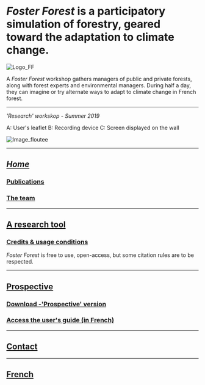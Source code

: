 # _Foster Forest_ is a participatory simulation of forestry, geared toward the adaptation to climate change.

![Logo_FF](https://timotheefouqueray.github.io/fosterforest/images/FF_Logo_medium.jpg?s=50)

A _Foster Forest_ workshop gathers managers of public and private forests, along with forest experts and environmental managers. During half a day, they can imagine or try alternate ways to adapt to climate change in French forest.

***

*'Research' workskop - Summer 2019*

A: User's leaflet
B: Recording device
C: Screen displayed on the wall

![Image_floutee](https://timotheefouqueray.github.io/fosterforest/images/Foster_Forest_Set-up_Flou.jpg)

***

## *[Home](https://timotheefouqueray.github.io/fosterforest/english/home-eng)*
### [Publications](https://timotheefouqueray.github.io/fosterforest/english/documentation-eng)
### [The team](https://timotheefouqueray.github.io/fosterforest/english/equipe-eng)

***
## [A research tool](https://timotheefouqueray.github.io/fosterforest/english/recherche-eng)
### [Credits & usage conditions](https://timotheefouqueray.github.io/fosterforest/english/credits-utilisation-eng)
_Foster Forest_ is free to use, open-access, but some citation rules are to be respected.

***
## [Prospective](https://timotheefouqueray.github.io/fosterforest/english/prospective-eng)
### [Download -'Prospective' version](https://timotheefouqueray.github.io/fosterforest/english/telecharger-prospective-eng)
### [Access the user's guide (in French)](https://timotheefouqueray.github.io/fosterforest/prospective/tutoriels)

***
## [Contact](https://timotheefouqueray.github.io/fosterforest/contact)

***
## [French](https://timotheefouqueray.github.io/fosterforest/)

